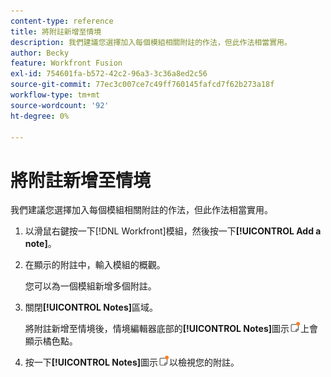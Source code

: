 ```yaml
---
content-type: reference
title: 將附註新增至情境
description: 我們建議您選擇加入每個模組相關附註的作法，但此作法相當實用。
author: Becky
feature: Workfront Fusion
exl-id: 754601fa-b572-42c2-96a3-3c36a8ed2c56
source-git-commit: 77ec3c007ce7c49ff760145fafcd7f62b273a18f
workflow-type: tm+mt
source-wordcount: '92'
ht-degree: 0%

---
```


# 將附註新增至情境

我們建議您選擇加入每個模組相關附註的作法，但此作法相當實用。

1. 以滑鼠右鍵按一下[!DNL Workfront]模組，然後按一下&#x200B;**[!UICONTROL Add a note]**。
1. 在顯示的附註中，輸入模組的概觀。

   您可以為一個模組新增多個附註。

1. 關閉&#x200B;**[!UICONTROL Notes]**&#x200B;區域。

   將附註新增至情境後，情境編輯器底部的&#x200B;**[!UICONTROL Notes]**&#x200B;圖示![](assets/notes-icon-w-dot.png)上會顯示橘色點。

1. 按一下&#x200B;**[!UICONTROL Notes]**&#x200B;圖示![](assets/notes-icon-w-dot.png)以檢視您的附註。
